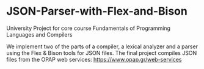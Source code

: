 # JSON-Parser-with-Flex-and-Bison
University Project for core course Fundamentals of Programming Languages and Compilers

We implement two of the parts of a compiler, a lexical analyzer and a parser using the Flex & Bison tools for JSON files.
The final project compiles JSON files from the OPAP web services: https://www.opap.gr/web-services


